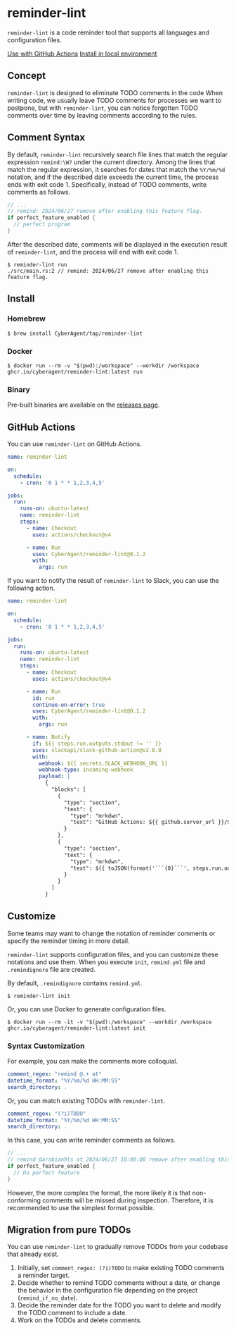 # reminder-lint
`reminder-lint` is a code reminder tool that supports all languages and configuration files.

[Use with GitHub Actions](https://github.com/CyberAgent/reminder-lint#GitHub-Actions)
[Install in local environment](https://github.com/CyberAgent/reminder-lint#Install)

## Concept
`reminder-lint` is designed to eliminate TODO comments in the code
When writing code, we usually leave TODO comments for processes we want to postpone, but with `reminder-lint`, you can notice forgotten TODO comments over time by leaving comments according to the rules.

## Comment Syntax
By default, `reminder-lint` recursively search file lines that match the regular expression `remind:\W?` under the current directory.
Among the lines that match the regular expression, it searches for dates that match the `%Y/%m/%d` notation, and if the described date exceeds the current time, the process ends with exit code 1.
Specifically, instead of TODO comments, write comments as follows.
```rust
// ...
// remind: 2024/06/27 remove after enabling this feature flag.
if perfect_feature_enabled {
  // perfect program
}
```

After the described date, comments will be displayed in the execution result of `reminder-lint`, and the process will end with exit code 1.
```shell
$ reminder-lint run
./src/main.rs:2 // remind: 2024/06/27 remove after enabling this feature flag.
```

## Install

### Homebrew
```shell
$ brew install CyberAgent/tap/reminder-lint
```

### Docker
```shell
$ docker run --rm -v "$(pwd):/workspace" --workdir /workspace ghcr.io/cyberagent/reminder-lint:latest run
```

### Binary
Pre-built binaries are available on the [releases page](https://github.com/CyberAgent/reminder-lint/releases/latest).


## GitHub Actions
You can use `reminder-lint` on GitHub Actions.

```yml
name: reminder-lint

on:
  schedule:
    - cron: '0 1 * * 1,2,3,4,5'

jobs:
  run:
    runs-on: ubuntu-latest
    name: reminder-lint
    steps:
      - name: Checkout
        uses: actions/checkout@v4

      - name: Run
        uses: CyberAgent/reminder-lint@0.1.2
        with:
          args: run
```

If you want to notify the result of `reminder-lint` to Slack, you can use the following action.
```yml
name: reminder-lint

on:
  schedule:
    - cron: '0 1 * * 1,2,3,4,5'

jobs:
  run:
    runs-on: ubuntu-latest
    name: reminder-lint
    steps:
      - name: Checkout
        uses: actions/checkout@v4

      - name: Run
        id: run
        continue-on-error: true
        uses: CyberAgent/reminder-lint@0.1.2
        with:
          args: run

      - name: Notify
        if: ${{ steps.run.outputs.stdout != '' }}
        uses: slackapi/slack-github-action@v2.0.0
        with:
          webhook: ${{ secrets.SLACK_WEBHOOK_URL }}
          webhook-type: incoming-webhook
          payload: |
            {
              "blocks": [
                {
                  "type": "section",
                  "text": {
                    "type": "mrkdwn",
                    "text": "GitHub Actions: ${{ github.server_url }}/${{ github.repository }}/actions/runs/${{ github.run_id }}"
                  }
                },
                {
                  "type": "section",
                  "text": {
                    "type": "mrkdwn",
                    "text": ${{ toJSON(format('```{0}```', steps.run.outputs.stdout)) }}
                  }
                }
              ]
            }
```

## Customize
Some teams may want to change the notation of reminder comments or specify the reminder timing in more detail.

`reminder-lint` supports configuration files, and you can customize these notations and use them.
When you execute `init`, `remind.yml` file and `.remindignore` file are created.

By default, `.remindignore` contains `remind.yml`.

```shell
$ reminder-lint init
```

Or, you can use Docker to generate configuration files.
```shell
$ docker run --rm -it -v "$(pwd):/workspace" --workdir /workspace ghcr.io/cyberagent/reminder-lint:latest init
```

### Syntax Customization
For example, you can make the comments more colloquial.
```yml
comment_regex: "remind @.+ at"
datetime_format: "%Y/%m/%d HH:MM:SS"
search_directory: .
```

Or, you can match existing TODOs with `reminder-lint`.
```yml
comment_regex: "(?i)TODO"
datetime_format: "%Y/%m/%d HH:MM:SS"
search_directory: .
```

In this case, you can write reminder comments as follows.
```rust
// ...
// remind @arabian9ts at 2024/06/27 10:00:00 remove after enabling this feature flag.
if perfect_feature_enabled {
  // Do perfect feature
}
```

However, the more complex the format, the more likely it is that non-conforming comments will be missed during inspection. Therefore, it is recommended to use the simplest format possible.

## Migration from pure TODOs
You can use `reminder-lint` to gradually remove TODOs from your codebase that already exist.
1. Initially, set `comment_regex: (?i)TODO` to make existing TODO comments a reminder target.
2. Decide whether to remind TODO comments without a date, or change the behavior in the configuration file depending on the project (`remind_if_no_date`).
3. Decide the reminder date for the TODO you want to delete and modify the TODO comment to include a date.
4. Work on the TODOs and delete comments.
